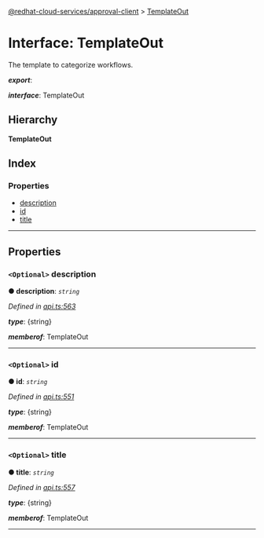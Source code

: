 [@redhat-cloud-services/approval-client](../README.md) > [TemplateOut](../interfaces/templateout.md)

# Interface: TemplateOut

The template to categorize workflows.

*__export__*: 

*__interface__*: TemplateOut

## Hierarchy

**TemplateOut**

## Index

### Properties

* [description](templateout.md#description)
* [id](templateout.md#id)
* [title](templateout.md#title)

---

## Properties

<a id="description"></a>

### `<Optional>` description

**● description**: *`string`*

*Defined in [api.ts:563](https://github.com/RedHatInsights/javascript-clients/blob/master/packages/approval/api.ts#L563)*

*__type__*: {string}

*__memberof__*: TemplateOut

___
<a id="id"></a>

### `<Optional>` id

**● id**: *`string`*

*Defined in [api.ts:551](https://github.com/RedHatInsights/javascript-clients/blob/master/packages/approval/api.ts#L551)*

*__type__*: {string}

*__memberof__*: TemplateOut

___
<a id="title"></a>

### `<Optional>` title

**● title**: *`string`*

*Defined in [api.ts:557](https://github.com/RedHatInsights/javascript-clients/blob/master/packages/approval/api.ts#L557)*

*__type__*: {string}

*__memberof__*: TemplateOut

___

